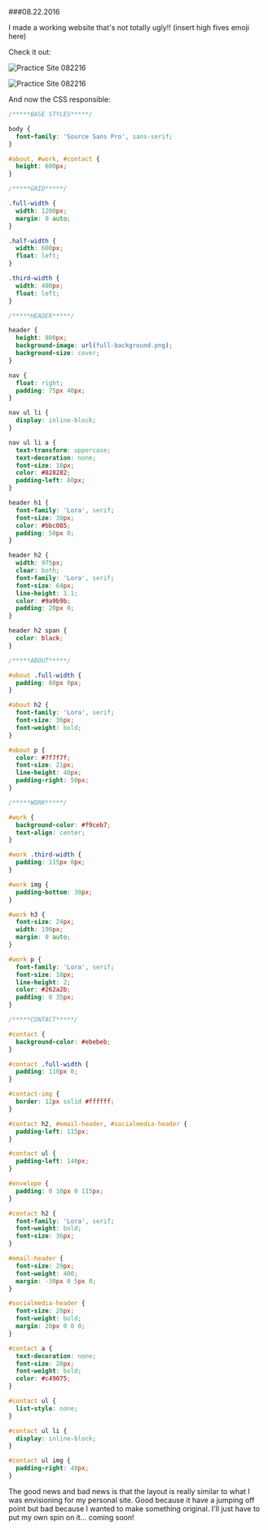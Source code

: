 ###08.22.2016

I made a working website that's not totally ugly!! (insert high fives emoji here)

Check it out:

![Practice Site 082216](/082216-1.png)

![Practice Site 082216](/082216-2.png)

And now the CSS responsible:
```css
/*****BASE STYLES*****/

body {
  font-family: 'Source Sans Pro', sans-serif;
}

#about, #work, #contact {
  height: 600px;
}

/*****GRID*****/

.full-width {
  width: 1200px;
  margin: 0 auto;
}

.half-width {
  width: 600px;
  float: left;
}

.third-width {
  width: 400px;
  float: left;
}

/*****HEADER*****/

header {
  height: 800px;
  background-image: url(full-background.png);
  background-size: cover;
}

nav {
  float: right;
  padding: 75px 40px;
}

nav ul li {
  display: inline-block;
}

nav ul li a {
  text-transform: uppercase;
  text-decoration: none;
  font-size: 18px;
  color: #828282;
  padding-left: 80px;
}

header h1 {
  font-family: 'Lora', serif;
  font-size: 30px;
  color: #bbc085;
  padding: 50px 0;
}

header h2 {
  width: 975px;
  clear: both;
  font-family: 'Lora', serif;
  font-size: 64px;
  line-height: 1.1;
  color: #9a9b9b;
  padding: 20px 0;
}

header h2 span {
  color: black;
}

/*****ABOUT*****/

#about .full-width {
  padding: 80px 0px;
}

#about h2 {
  font-family: 'Lora', serif;
  font-size: 36px;
  font-weight: bold;
}

#about p {
  color: #7f7f7f;
  font-size: 21px;
  line-height: 40px;
  padding-right: 50px;
}

/*****WORK*****/

#work {
  background-color: #f9ceb7;
  text-align: center;
}

#work .third-width {
  padding: 115px 0px;
}

#work img {
  padding-bottom: 30px;
}

#work h3 {
  font-size: 24px;
  width: 190px;
  margin: 0 auto;
}

#work p {
  font-family: 'Lora', serif;
  font-size: 18px;
  line-height: 2;
  color: #262a2b;
  padding: 0 35px;
}

/*****CONTACT*****/

#contact {
  background-color: #ebebeb;
}

#contact .full-width {
  padding: 110px 0;
}

#contact-img {
  border: 12px solid #ffffff;
}

#contact h2, #email-header, #socialmedia-header {
  padding-left: 115px;
}

#contact ul {
  padding-left: 140px;
}

#envelope {
  padding: 0 10px 0 115px;
}

#contact h2 {
  font-family: 'Lora', serif;
  font-weight: bold;
  font-size: 36px;
}

#email-header {
  font-size: 29px;
  font-weight: 400;
  margin: -30px 0 5px 0;
}

#socialmedia-header {
  font-size: 28px;
  font-weight: bold;
  margin: 20px 0 0 0;
}

#contact a {
  text-decoration: none;
  font-size: 28px;
  font-weight: bold;
  color: #c49075;
}

#contact ul {
  list-style: none;
}

#contact ul li {
  display: inline-block;
}

#contact ul img {
  padding-right: 48px;
}
```

The good news and bad news is that the layout is really similar to what I was envisioning for my personal site.
Good because it have a jumping off point but bad because I wanted to make something original. I'll just have to put 
my own spin on it... coming soon!
